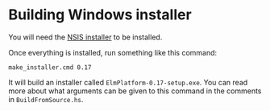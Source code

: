 # Building Windows installer

You will need the [NSIS installer](http://nsis.sourceforge.net/Download) to be installed.

Once everything is installed, run something like this command:

    make_installer.cmd 0.17

It will build an installer called `ElmPlatform-0.17-setup.exe`. You can read
more about what arguments can be given to this command in the comments in
`BuildFromSource.hs`.